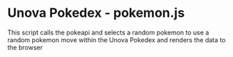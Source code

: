 # Unova Pokedex - pokemon.js
This script calls the pokeapi and selects a random pokemon to use a random pokemon move within the Unova Pokedex and renders the data to the browser